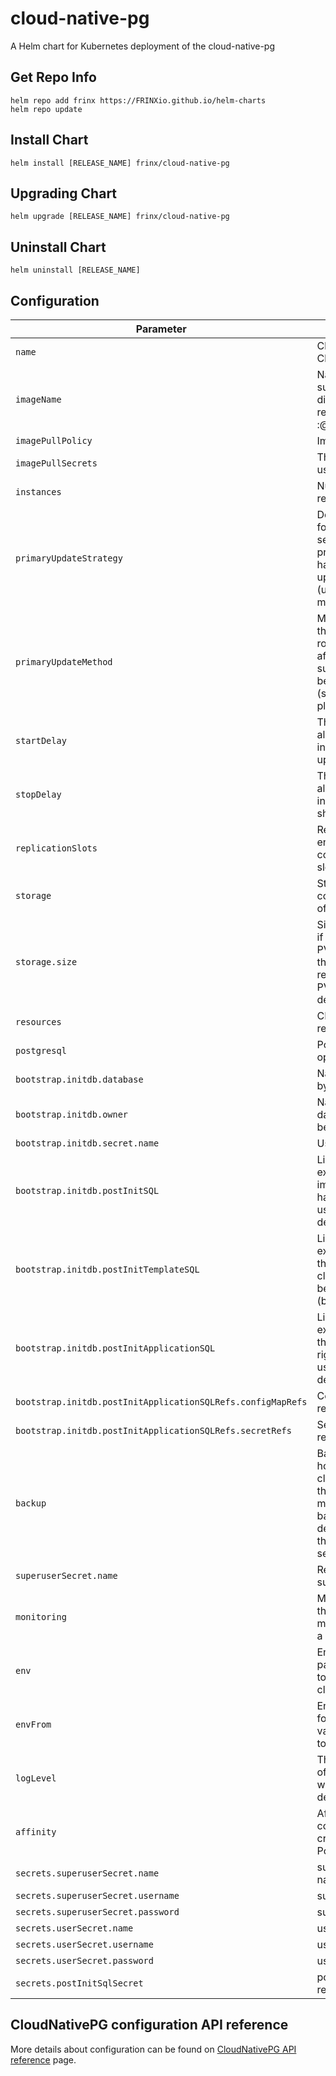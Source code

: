 # cloud-native-pg

A Helm chart for Kubernetes deployment of the cloud-native-pg

## Get Repo Info

```console
helm repo add frinx https://FRINXio.github.io/helm-charts
helm repo update
```

## Install Chart

```console
helm install [RELEASE_NAME] frinx/cloud-native-pg
```

## Upgrading Chart

```console
helm upgrade [RELEASE_NAME] frinx/cloud-native-pg
```

## Uninstall Chart

```console
helm uninstall [RELEASE_NAME]
```

## Configuration

| Parameter                | Description             | Default        |
| ------------------------ | ----------------------- | -------------- |
| `name` | Cluster name. If not defined, Chart name is used. | `null` |
| `imageName` | Name of the container image, supporting both tags (<image>:<tag>) and digests for deterministic and repeatable deployments (<image>:<tag>@sha256:<digestValue>) | `"ghcr.io/cloudnative-pg/postgresql:12.10@sha256:3cd378bf6b4e6bdc495cf478ca893a3490ecdab5332a614d99d2adb41b1e63ce"` |
| `imagePullPolicy` | Image pull policy | `"IfNotPresent"` |
| `imagePullSecrets` | The list of pull secrets to be used to pull the images | `[]` |
| `instances` | Number of instances required in the cluster | `3` |
| `primaryUpdateStrategy` | Deployment strategy to follow to upgrade the primary server during a rolling update procedure, after all replicas have been successfully updated: it can be automated (unsupervised - default) or manual (supervised) | `"unsupervised"` |
| `primaryUpdateMethod` | Method to follow to upgrade the primary server during a rolling update procedure, after all replicas have been successfully updated: it can be with a switchover (switchover - default) or in-place (restart) | `"switchover"` |
| `startDelay` | The time in seconds that is allowed for a PostgreSQL instance to successfully start up (default 30) | `30` |
| `stopDelay` | The time in seconds that is allowed for a PostgreSQL instance to gracefully shutdown (default 30) | `30` |
| `replicationSlots` | ReplicationSlotsConfiguration encapsulates the configuration of replication slots | `{}` |
| `storage` | StorageConfiguration is the configuration of the storage of the PostgreSQL instances | `{"size": "1Gi"}` |
| `storage.size` | Size of the storage. Required if not already specified in the PVC template. Changes to this field are automatically reapplied to the created PVCs. Size cannot be decreased. | `"1Gi"` |
| `resources` | CPU/Memory resource requests/limits | `{}` |
| `postgresql` | PostgreSQL configuration options (postgresql.conf) | `{}` |
| `bootstrap.initdb.database` | Name of the database used by the application | `"frinx"` |
| `bootstrap.initdb.owner` | Name of the owner of the database in the instance to be used by applications | `"frinx"` |
| `bootstrap.initdb.secret.name` | User secret reference name | `"frinx-user"` |
| `bootstrap.initdb.postInitSQL` | List of SQL queries to be executed as a superuser immediately after the cluster has been created - to be used with extreme care (by default empty) | `{}` |
| `bootstrap.initdb.postInitTemplateSQL` | List of SQL queries to be executed as a superuser in the template1 after the cluster has been created - to be used with extreme care (by default empty) | `{}` |
| `bootstrap.initdb.postInitApplicationSQL` | List of SQL queries to be executed as a superuser in the application database right after is created - to be used with extreme care (by default empty) | `{}` |
| `bootstrap.initdb.postInitApplicationSQLRefs.configMapRefs` | ConfigMapRefs holds a list of references to ConfigMaps | `{}` |
| `bootstrap.initdb.postInitApplicationSQLRefs.secretRefs` | SecretRefs holds a list of references to Secrets | `{}` |
| `backup` | BackupConfiguration defines how the backup of the cluster are taken. Currently the only supported backup method is barmanObjectStore. For details and examples refer to the Backup and Recovery section of the documentation | `{}` |
| `superuserSecret.name` | Reference name to secret for superuser | `"frinx-superuser"` |
| `monitoring` | MonitoringConfiguration is the type containing all the monitoring configuration for a certain cluster | `{}` |
| `env` | Env follows the Env format to pass environment variables to the pods created in the cluster | `{}` |
| `envFrom` | EnvFrom follows the EnvFrom format to pass environment variables sources to the pods to be used by Env | `{}` |
| `logLevel` | The instances' log level, one of the following values: error, warning, info (default), debug, trace | `"info"` |
| `affinity` | AffinityConfiguration contains the info we need to create the affinity rules for Pods | `{}` |
| `secrets.superuserSecret.name` | superuser secret reference name | `"frinx-superuser"` |
| `secrets.superuserSecret.username` | superuser username | `"postgres"` |
| `secrets.superuserSecret.password` | superuser password | `"postgres"` |
| `secrets.userSecret.name` | user secret reference name | `"frinx-user"` |
| `secrets.userSecret.username` | user username | `"frinx"` |
| `secrets.userSecret.password` | user password | `"postgres"` |
| `secrets.postInitSqlSecret` | postInitSqlSecret secret reference name | `{}` |

## CloudNativePG configuration API reference
More details about configuration can be found on [CloudNativePG API reference](https://cloudnative-pg.io/documentation/1.18/api_reference) page.
